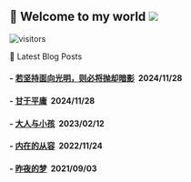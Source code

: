 ## 📌 Welcome to my world  ![](https://komarev.com/ghpvc/?username=LawyerLu&color=40c463)

![visitors](https://visitor-badge.glitch.me/badge?page_id=LawyerLu.LawyerLu&left_color=green&right_color=red)

📰 Latest Blog Posts

<!-- BLOG-POST-LIST:START -->
 #### - [若坚持面向光明，则必将抛却暗影](https://blog.luziyang.cn/942.html) &nbsp;2024/11/28 

 #### - [甘于平庸](https://blog.luziyang.cn/941.html) &nbsp;2024/11/28 

 #### - [大人与小孩](https://blog.luziyang.cn/378.html) &nbsp;2023/02/12 

 #### - [内在的从容](https://blog.luziyang.cn/377.html) &nbsp;2022/11/24 

 #### - [昨夜的梦](https://blog.luziyang.cn/369.html) &nbsp;2021/09/03 
<!-- BLOG-POST-LIST:END -->
